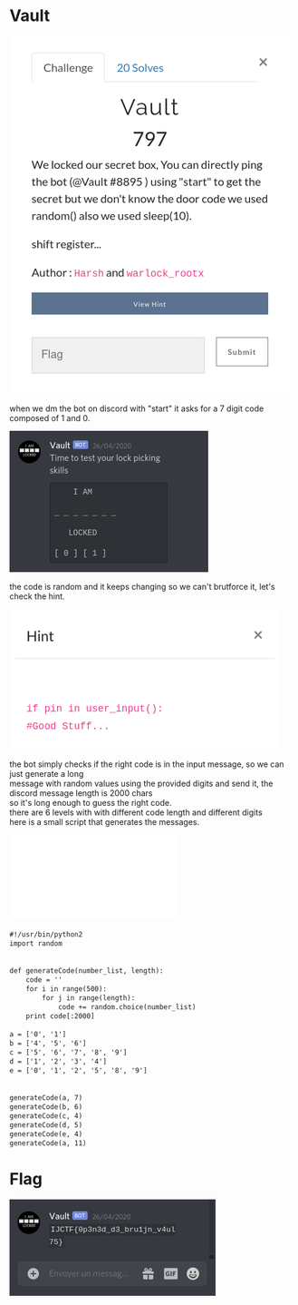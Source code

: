 # Vault

![alt challenge](./vault.png)

when we dm the bot on discord with "start" it asks for a 7 digit code composed of 1 and 0.

![alt lock](./lock.png)

the code is random and it keeps changing so we can't brutforce it, let's check the hint.

![alt hint](./hint.png)

the bot simply checks if the right code is in the input message, so we can just generate a long<br>
message with random values using the provided digits and send it, the discord message length is 2000 chars<br>
so it's long enough to guess the right code.<br>
there are 6 levels with with different code length and different digits<br>
here is a small script that generates the messages.<br>

![script.py](./script.py)
```
#!/usr/bin/python2
import random


def generateCode(number_list, length):
    code = ''
    for i in range(500):
        for j in range(length):
            code += random.choice(number_list)
    print code[:2000]

a = ['0', '1']
b = ['4', '5', '6']
c = ['5', '6', '7', '8', '9']
d = ['1', '2', '3', '4']
e = ['0', '1', '2', '5', '8', '9']


generateCode(a, 7)
generateCode(b, 6)
generateCode(c, 4)
generateCode(d, 5)
generateCode(e, 4)
generateCode(a, 11)
```
# Flag
![alt flag](./flag.png)
